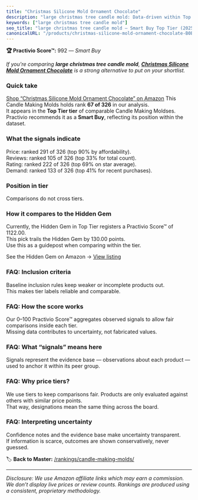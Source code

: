 ```yaml
---
title: "Christmas Silicone Mold Ornament Chocolate"
description: "large christmas tree candle mold: Data-driven within Top Tier ranking using the Practivio Score™. Positioned by quality, value, demand, findability, momentum."
keywords: ["large christmas tree candle mold"]
seo_title: "large christmas tree candle mold — Smart Buy Top Tier (2025)"
canonicalURL: "/products/christmas-silicone-mold-ornament-chocolate-B0B9S573L6/"
---
```


**🏆 Practivio Score™:** 992 — _Smart Buy_


*If you're comparing **large christmas tree candle mold**, **[Christmas Silicone Mold Ornament Chocolate](https://www.amazon.com/dp/B0B9S573L6?tag=practivio-20)** is a strong alternative to put on your shortlist.*
### Quick take
[Shop “Christmas Silicone Mold Ornament Chocolate” on Amazon](https://www.amazon.com/dp/B0B9S573L6?tag=practivio-20)
This Candle Making Molds holds rank **67 of 326** in our analysis.  
It appears in the **Top Tier tier** of comparable Candle Making Moldses.  
Practivio recommends it as a **Smart Buy**, reflecting its position within the dataset.

### What the signals indicate
Price: ranked 291 of 326 (top 90% by affordability).  
Reviews: ranked 105 of 326 (top 33% for total count).  
Rating: ranked 222 of 326 (top 69% on star average).  
Demand: ranked 133 of 326 (top 41% for recent purchases).

### Position in tier
Comparisons do not cross tiers.

### How it compares to the Hidden Gem
Currently, the Hidden Gem in Top Tier registers a Practivio Score™ of 1122.00.  
This pick trails the Hidden Gem by 130.00 points.  
Use this as a guidepost when comparing within the tier.  

See the Hidden Gem on Amazon → [View listing](https://www.amazon.com/dp/B07WRDQ373?tag=practivio-20)

### FAQ: Inclusion criteria
Baseline inclusion rules keep weaker or incomplete products out.  
This makes tier labels reliable and comparable.

### FAQ: How the score works
Our 0–100 Practivio Score™ aggregates observed signals to allow fair comparisons inside each tier.  
Missing data contributes to uncertainty, not fabricated values.

### FAQ: What “signals” means here
Signals represent the evidence base — observations about each product — used to anchor it within its peer group.

### FAQ: Why price tiers?
We use tiers to keep comparisons fair. Products are only evaluated against others with similar price points.  
That way, designations mean the same thing across the board.

### FAQ: Interpreting uncertainty
Confidence notes and the evidence base make uncertainty transparent.  
If information is scarce, outcomes are shown conservatively, never guessed.


🏷️ **Back to Master:** [/rankings/candle-making-molds/](/rankings/candle-making-molds/)

---
_Disclosure: We use Amazon affiliate links which may earn a commission. We don’t display live prices or review counts. Rankings are produced using a consistent, proprietary methodology._
